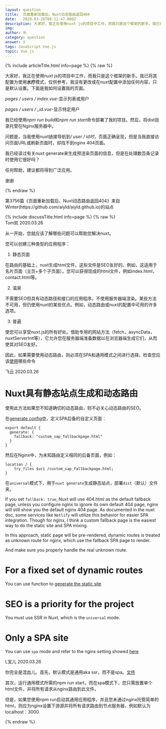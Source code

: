 ```yaml
---
layout: question
title:  页面重新加载后，Nuxt动态路由返回404
date:   2020-03-26T08:11:47.000Z
description: 大家好，我正在使用nuxt js的项目中工作，而我只是这个框架的新手。我已将其配置为使用水疗模式，仅供参考，我没有更改或在nuxt配置中添加任何内容，只是...
img: 
author: 乐
category: question
answer: 3
tags: JavaScript Vue.js
topic: Vue.js
---
```

<div class="article-root">
  <div class="article">
    {% include articleTitle.html info=page %}
    {% raw %}
    <div class="article-content"><p><font style="vertical-align: inherit;"><font style="vertical-align: inherit;">大家好，我正在使用nuxt js的项目中工作，而我只是这个框架的新手。</font><font style="vertical-align: inherit;">我已将其配置为使用</font></font><strong><font style="vertical-align: inherit;"><font style="vertical-align: inherit;">水疗</font></font></strong><font style="vertical-align: inherit;"><font style="vertical-align: inherit;">模式，仅供参考，我没有更改或在nuxt配置中添加任何内容，只是默认设置。</font><font style="vertical-align: inherit;">下面是我如何设置我的页面。</font></font></p>

<p><em><font style="vertical-align: inherit;"><font style="vertical-align: inherit;">pages / users / index.vue-</font></font></em><font style="vertical-align: inherit;"><font style="vertical-align: inherit;">显示列表或用户</font></font></p>

<p><em><font style="vertical-align: inherit;"><font style="vertical-align: inherit;">pages / users / _id.vue-</font></font></em><font style="vertical-align: inherit;"><font style="vertical-align: inherit;">显示特定用户</font></font></p>

<p><font style="vertical-align: inherit;"><font style="vertical-align: inherit;">我已经使用</font></font><em><font style="vertical-align: inherit;"><font style="vertical-align: inherit;">npm run build</font></font></em><font style="vertical-align: inherit;"><font style="vertical-align: inherit;">和</font></font><em><font style="vertical-align: inherit;"><font style="vertical-align: inherit;">npm run start</font></font></em><font style="vertical-align: inherit;"><font style="vertical-align: inherit;">命令</font><font style="vertical-align: inherit;">部署了我的项目</font><font style="vertical-align: inherit;">。</font><font style="vertical-align: inherit;">然后，将dist目录托管在Nginx服务器中。</font></font></p>

<p><font style="vertical-align: inherit;"><font style="vertical-align: inherit;">问题是，当我</font><font style="vertical-align: inherit;">使用nuxt链接</font><font style="vertical-align: inherit;">导航到</font></font><em><font style="vertical-align: inherit;"><font style="vertical-align: inherit;">/ user / id时</font></font></em><font style="vertical-align: inherit;"><font style="vertical-align: inherit;">，页面正确呈现，但是当我直接访问页面URL或刷新页面时，却找不到nginx 404页面。</font></font></p>

<p><font style="vertical-align: inherit;"><font style="vertical-align: inherit;">我已经读过有关nuxt generate来生成预渲染页面的信息，但是在处理数百条记录时使用它很好吗？ </font></font></p>

<p><font style="vertical-align: inherit;"><font style="vertical-align: inherit;">任何帮助，建议都将得到广泛应用。</font></font></p>

<p><font style="vertical-align: inherit;"><font style="vertical-align: inherit;">谢谢</font></font></p></div>
    {% endraw %}
  </div>
  <p class="winter_mark">第3756篇《页面重新加载后，Nuxt动态路由返回404》来自Winter(https://github.com/aiyld/aiyld.github.io)的站点</p>
  <div class="discuss-wrapper">
    {% include discussTitle.html info=page %}
    {% raw %}
    <div class="discuss-item">
        <div class="discuss-parent">
          <div class="discuss-meta">
            <span class="discuss-user">Tom凯</span>
            <span class="discuss-time">2020.03.26</span>
          </div>
          <div class="discuss-comment"><p><font style="vertical-align: inherit;"><font style="vertical-align: inherit;">从一开始，您就应该了解哪些问题可以帮助您解决nuxt。</font></font></p>

<p><font style="vertical-align: inherit;"><font style="vertical-align: inherit;">您可以创建三种类型的应用程序：</font></font></p>

<ol>
<li><font style="vertical-align: inherit;"><font style="vertical-align: inherit;">静态页面</font></font></li>
</ol>

<p><font style="vertical-align: inherit;"><font style="vertical-align: inherit;">在路由的基础上，nuxt生成html文件，这些文件是SEO友好的。</font><font style="vertical-align: inherit;">例如，这适用于名片页面（主页+多个子页面）。</font><font style="vertical-align: inherit;">您可以获得现成的html文件，例如index.html，contact.html等。</font></font></p>

<ol start="2">
<li><font style="vertical-align: inherit;"><font style="vertical-align: inherit;">温泉</font></font></li>
</ol>

<p><font style="vertical-align: inherit;"><font style="vertical-align: inherit;">不需要SEO但具有动态路径和接口的应用程序。</font><font style="vertical-align: inherit;">不使用服务器端渲染。</font><font style="vertical-align: inherit;">某些方法不可用，但仍使用nuxt的某些优点。</font><font style="vertical-align: inherit;">例如，动态路由或nuxt的配置中可用的许多选项。</font></font></p>

<ol start="3">
<li><font style="vertical-align: inherit;"><font style="vertical-align: inherit;">普遍</font></font></li>
</ol>

<p><font style="vertical-align: inherit;"><font style="vertical-align: inherit;">使您可以享受nuxt.js的所有好处。</font><font style="vertical-align: inherit;">借助专用的网站方法（fetch，asyncData，nuxtServerInit等），它允许您在服务器端准备数据以在浏览器端生成它们，从而使其对SEO友好。</font></font></p>

<p><font style="vertical-align: inherit;"><font style="vertical-align: inherit;">因此，如果需要使用动态路由，则必须在SPA和通用模式之间进行选择。</font><font style="vertical-align: inherit;">检查您应该</font><a href="https://nuxtjs.org/guide/commands/" rel="noreferrer"><font style="vertical-align: inherit;">使用</font></a><font style="vertical-align: inherit;">哪些命令</font></font><a href="https://nuxtjs.org/guide/commands/" rel="noreferrer"><font style="vertical-align: inherit;"></font></a> </p></div>
        </div></div><div class="discuss-item">
        <div class="discuss-parent">
          <div class="discuss-meta">
            <span class="discuss-user">飞云</span>
            <span class="discuss-time">2020.03.26</span>
          </div>
          <div class="discuss-comment"><h1><font style="vertical-align: inherit;"><font style="vertical-align: inherit;">Nuxt具有静态站点生成和动态路由</font></font></h1>

<p><font style="vertical-align: inherit;"><font style="vertical-align: inherit;">使用此方法如果您不知道确切的动态路由，则不必关心动态路由的SEO。</font></font></p>

<p><font style="vertical-align: inherit;"><font style="vertical-align: inherit;">在</font></font><a href="https://nuxtjs.org/api/configuration-generate/" rel="nofollow noreferrer"><font style="vertical-align: inherit;"><font style="vertical-align: inherit;">generate config中</font></font></a><font style="vertical-align: inherit;"><font style="vertical-align: inherit;">，定义SPA后备的自定义页面：</font></font></p>

<pre><code>export default {<font></font>
  generate: {<font></font>
    fallback: "custom_sap_fallbackpage.html"<font></font>
  }<font></font>
}<font></font>
</code></pre>

<p><font style="vertical-align: inherit;"><font style="vertical-align: inherit;">然后在Nginx中，为未知路由定义相同的后备页面，例如：</font></font></p>

<pre><code>location / {<font></font>
    try_files $uri /custom_sap_fallbackpage.html;<font></font>
}<font></font>
</code></pre>

<p><font style="vertical-align: inherit;"><font style="vertical-align: inherit;">在</font></font><code>universal</code><font style="vertical-align: inherit;"><font style="vertical-align: inherit;">模式下，用于</font></font><code>nuxt generate</code><font style="vertical-align: inherit;"><font style="vertical-align: inherit;">生成静态站点，部署</font></font><code>dist</code><font style="vertical-align: inherit;"><font style="vertical-align: inherit;">（默认）文件夹。</font></font></p>

<p>If you set <code>fallback: true</code>, Nuxt will use 404.html as the default fallback page, unless you configure nginx to ignore its own default 404 page, nginx will still show you the default nginx 404 page. As documented in the nuxt doc, some services like <code>Netlify</code> will utilize this behavior for easier SPA integration. Though for nginx, I think a custom fallback page is the easiest way to do the static site and SPA mixing.</p>

<p>In this approach, static page will be pre-rendered, dynamic routes is treated as unknown route for nginx, which use the fallback SPA page to render.</p>

<p>And make sure you properly handle the real unknown route.</p>

<h1>For a fixed set of dynamic routes</h1>

<p>You can use function to <a href="https://vueschool.io/lessons/how-to-deploy-nuxtjs-to-netlify?friend=nuxt" rel="nofollow noreferrer">generate the static site</a></p>

<h1>SEO is a priority for the project</h1>

<p>You must use SSR in Nuxt, which is the <code>universal</code> mode.</p>

<h1>Only a SPA site</h1>

<p>You can use <code>spa</code> mode and refer to the nginx setting showed <a href="https://router.vuejs.org/guide/essentials/history-mode.html#example-server-configurations" rel="nofollow noreferrer">here</a></p></div>
        </div></div><div class="discuss-item">
        <div class="discuss-parent">
          <div class="discuss-meta">
            <span class="discuss-user">L宝儿</span>
            <span class="discuss-time">2020.03.26</span>
          </div>
          <div class="discuss-comment"><p><font style="vertical-align: inherit;"><font style="vertical-align: inherit;">你完全是混血儿。</font><font style="vertical-align: inherit;">首先，默认模式是通用aka ssr，而不是spa。</font></font><a href="https://nuxtjs.org/api/configuration-mode/" rel="nofollow noreferrer"><font style="vertical-align: inherit;"><font style="vertical-align: inherit;">文件</font></font></a> </p>

<p><font style="vertical-align: inherit;"><font style="vertical-align: inherit;">其次，运行通用模式所需的npm run start，而在spa模式下，您只需放置单个html文件，并将所有请求从nginx路由到此文件。</font></font></p>

<p><font style="vertical-align: inherit;"><font style="vertical-align: inherit;">但是，如果您使用npm run启动其通用应用程序，并且您未通过nginx托管简单的html，则应为nginx设置下游源并将所有请求路由到节点服务器，例如默认为localhost：3000</font></font></p></div>
        </div></div>
    {% endraw %}
  </div>
<div>
